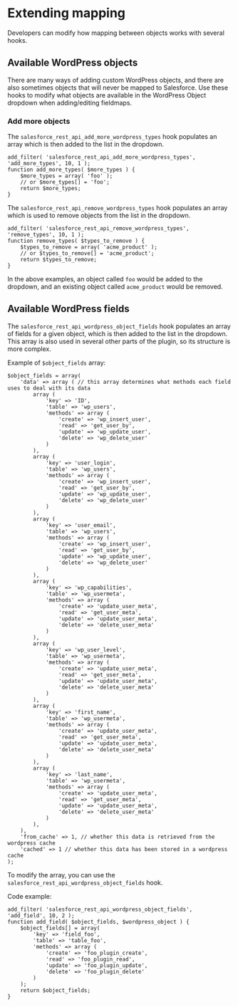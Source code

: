 # Extending mapping

Developers can modify how mapping between objects works with several hooks.

## Available WordPress objects

There are many ways of adding custom WordPress objects, and there are also sometimes objects that will never be mapped to Salesforce. Use these hooks to modify what objects are available in the WordPress Object dropdown when adding/editing fieldmaps.

### Add more objects

The `salesforce_rest_api_add_more_wordpress_types` hook populates an array which is then added to the list in the dropdown.

```
add_filter( 'salesforce_rest_api_add_more_wordpress_types', 'add_more_types', 10, 1 );
function add_more_types( $more_types ) {
    $more_types = array( 'foo' );
    // or $more_types[] = 'foo';
    return $more_types;
}
```

The `salesforce_rest_api_remove_wordpress_types` hook populates an array which is used to remove objects from the list in the dropdown.

```
add_filter( 'salesforce_rest_api_remove_wordpress_types', 'remove_types', 10, 1 );
function remove_types( $types_to_remove ) {
    $types_to_remove = array( 'acme_product' );
    // or $types_to_remove[] = 'acme_product';
    return $types_to_remove;
}
```

In the above examples, an object called `foo` would be added to the dropdown, and an existing object called `acme_product` would be removed.

## Available WordPress fields

The `salesforce_rest_api_wordpress_object_fields` hook populates an array of fields for a given object, which is then added to the list in the dropdown. This array is also used in several other parts of the plugin, so its structure is more complex.

Example of `$object_fields` array:

```
$object_fields = array(
    'data' => array ( // this array determines what methods each field uses to deal with its data
        array (
            'key' => 'ID',
            'table' => 'wp_users',
            'methods' => array (
                'create' => 'wp_insert_user',
                'read' => 'get_user_by',
                'update' => 'wp_update_user',
                'delete' => 'wp_delete_user'
            )
        ),
        array (
            'key' => 'user_login',
            'table' => 'wp_users',
            'methods' => array (
                'create' => 'wp_insert_user',
                'read' => 'get_user_by',
                'update' => 'wp_update_user',
                'delete' => 'wp_delete_user'
            )
        ),
        array (
            'key' => 'user_email',
            'table' => 'wp_users',
            'methods' => array (
                'create' => 'wp_insert_user',
                'read' => 'get_user_by',
                'update' => 'wp_update_user',
                'delete' => 'wp_delete_user'
            )
        ),
        array (
            'key' => 'wp_capabilities',
            'table' => 'wp_usermeta',
            'methods' => array (
                'create' => 'update_user_meta',
                'read' => 'get_user_meta',
                'update' => 'update_user_meta',
                'delete' => 'delete_user_meta'
            )
        ),
        array (
            'key' => 'wp_user_level',
            'table' => 'wp_usermeta',
            'methods' => array (
                'create' => 'update_user_meta',
                'read' => 'get_user_meta',
                'update' => 'update_user_meta',
                'delete' => 'delete_user_meta'
            )
        ),
        array (
            'key' => 'first_name',
            'table' => 'wp_usermeta',
            'methods' => array (
                'create' => 'update_user_meta',
                'read' => 'get_user_meta',
                'update' => 'update_user_meta',
                'delete' => 'delete_user_meta'
            )
        ),
        array (
            'key' => 'last_name',
            'table' => 'wp_usermeta',
            'methods' => array (
                'create' => 'update_user_meta',
                'read' => 'get_user_meta',
                'update' => 'update_user_meta',
                'delete' => 'delete_user_meta'
            )
        ),
    ),
    'from_cache' => 1, // whether this data is retrieved from the wordpress cache
    'cached' => 1 // whether this data has been stored in a wordpress cache
);
```

To modify the array, you can use the `salesforce_rest_api_wordpress_object_fields` hook.

Code example:

```
add_filter( 'salesforce_rest_api_wordpress_object_fields', 'add_field', 10, 2 );
function add_field( $object_fields, $wordpress_object ) {
    $object_fields[] = array(
        'key' => 'field_foo',
        'table' => 'table_foo',
        'methods' => array (
            'create' => 'foo_plugin_create',
            'read' => 'foo_plugin_read',
            'update' => 'foo_plugin_update',
            'delete' => 'foo_plugin_delete'
        )
    );
    return $object_fields;
}
```